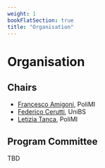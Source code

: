 ```yaml
---
weight: 1
bookFlatSection: true
title: "Organisation"
---
```


# Organisation

## Chairs 
* [Francesco Amigoni](https://amigoni.faculty.polimi.it), PoliMI
* [Federico Cerutti](https://federico-cerutti.unibs.it/), UniBS
* [Letizia Tanca](https://tanca.faculty.polimi.it/), PoliMI

## Program Committee
TBD
